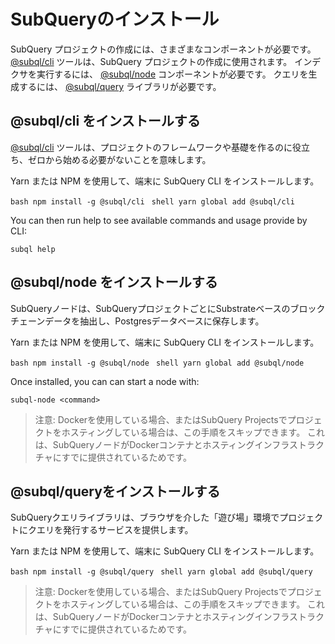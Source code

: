 # SubQueryのインストール

SubQuery プロジェクトの作成には、さまざまなコンポーネントが必要です。 [@subql/cli](https://github.com/subquery/subql/tree/docs-new-section/packages/cli) ツールは、SubQuery プロジェクトの作成に使用されます。 インデクサを実行するには、 [@subql/node](https://github.com/subquery/subql/tree/docs-new-section/packages/node) コンポーネントが必要です。 クエリを生成するには、 [@subql/query](https://github.com/subquery/subql/tree/docs-new-section/packages/query) ライブラリが必要です。

## @subql/cli をインストールする

[@subql/cli](https://github.com/subquery/subql/tree/docs-new-section/packages/cli) ツールは、プロジェクトのフレームワークや基礎を作るのに役立ち、ゼロから始める必要がないことを意味します。

Yarn または NPM を使用して、端末に SubQuery CLI をインストールします。

<CodeGroup> <CodeGroupItem title="NPM"> ```bash npm install -g @subql/cli ``` </CodeGroupItem>
<CodeGroupItem title="YARN" active> ```shell yarn global add @subql/cli ``` </CodeGroupItem> </CodeGroup>

You can then run help to see available commands and usage provide by CLI:

```shell
subql help
```
## @subql/node をインストールする

SubQueryノードは、SubQueryプロジェクトごとにSubstrateベースのブロックチェーンデータを抽出し、Postgresデータベースに保存します。

Yarn または NPM を使用して、端末に SubQuery CLI をインストールします。

<CodeGroup> <CodeGroupItem title="NPM"> ```bash npm install -g @subql/node ``` </CodeGroupItem>
<CodeGroupItem title="YARN" active> ```shell yarn global add @subql/node ``` </CodeGroupItem> </CodeGroup>

Once installed, you can can start a node with:

```shell
subql-node <command>
```
> 注意: Dockerを使用している場合、またはSubQuery Projectsでプロジェクトをホスティングしている場合は、この手順をスキップできます。 これは、SubQueryノードがDockerコンテナとホスティングインフラストラクチャにすでに提供されているためです。

## @subql/queryをインストールする

SubQueryクエリライブラリは、ブラウザを介した「遊び場」環境でプロジェクトにクエリを発行するサービスを提供します。

Yarn または NPM を使用して、端末に SubQuery CLI をインストールします。

<CodeGroup> <CodeGroupItem title="NPM"> ```bash npm install -g @subql/query ``` </CodeGroupItem>
<CodeGroupItem title="YARN" active> ```shell yarn global add @subql/query ``` </CodeGroupItem> </CodeGroup>

> 注意: Dockerを使用している場合、またはSubQuery Projectsでプロジェクトをホスティングしている場合は、この手順をスキップできます。 これは、SubQueryノードがDockerコンテナとホスティングインフラストラクチャにすでに提供されているためです。 